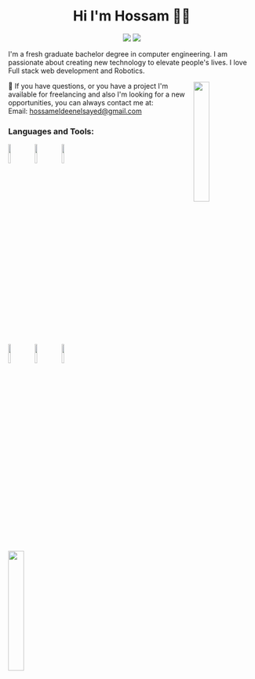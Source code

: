 <h1 align="center">Hi I'm Hossam 👋🤖</h1>
<p align="center">
    <a href="https://hossamvs.com/"><img src="https://img.shields.io/static/v1?label=%20%20%20%20%20%20%20&logo=Sourcegraph&logoColor=white&message=Portfolio&color=black"/></a>
    <a href="https://www.linkedin.com/in/hossam-elsayed-89067013b/"><img src="https://img.shields.io/badge/linkedin-%230177B5?style=flat&logo=linkedin&logoColor=white"/></a>
  </p>

I'm a fresh graduate bachelor degree in computer engineering. I am passionate about creating new technology to elevate people's lives. I love Full stack web development and Robotics.

<img src="https://magiccopy.xyz/assets/images/hadder.gif" align="right" width="25%"/>


💼 If you have questions, or you have a project I'm available for freelancing and also I'm looking for a new opportunities,
you can always contact me at: <br>
   Email: hossameldeenelsayed@gmail.com <br> 
<div>   
  
### Languages and Tools:
<code><img width="10%" src="https://cdn.worldvectorlogo.com/logos/c.svg"></code>
<code><img width="10%" src="https://cdn.worldvectorlogo.com/logos/python-4.svg"></code>
<code><img width="10%" src="https://cdn.worldvectorlogo.com/logos/javascript-1.svg"></code>
<br><br>
<code><img width="10%" src="https://cdn.worldvectorlogo.com/logos/unity-69.svg"></code>
<code><img width="10%" src="https://cdn.worldvectorlogo.com/logos/nodejs-1.svg"></code>
<code><img width="10%" src="https://www.vectorlogo.zone/logos/mongodb/mongodb-ar21.svg"></code>
<br><br>
</div>
<img src="https://media0.giphy.com/media/Q7SKqn3G97xpmfSOvG/source.gif" align="center" width="25%"/>
<!--
**Hossamvs/Hossamvs** is a ✨ _special_ ✨ repository because its `README.md` (this file) appears on your GitHub profile.

Here are some ideas to get you started:

- 🔭 I’m currently working on ...
- 🌱 I’m currently learning ...
- 👯 I’m looking to collaborate on ...
- 🤔 I’m looking for help with ...
- 💬 Ask me about ...
- 📫 How to reach me: ...
- 😄 Pronouns: ...
- ⚡ Fun fact: ...
-->

